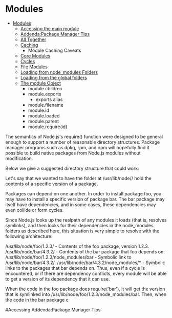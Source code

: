 # Modules
- [Modules](./Modules)
  - [Accessing the main module](#Accessing)
  - [Addenda:Package Manager Tips](./Addenda:Package_Manager_Tips)
  - [All Together](./All_Together)
  - [Caching](./Caching)
    - Module Caching Caveats 
  - [Core Modules](./Core_Modules)
  - [Cycles](./Cycles)
  - [File Modules](./File_Modules)
  - [Loading from node_modules Folders](./Loading_from_node_modules_Folders)
  - [Loading from the global folders](./Loading_from_the_global_folders)
  - [The module Object](./The_module_Object)
    - module.children
    - module.exports
      - exports alias
    - module.filename
    - module.id
    - module.loaded
    - module.parent
    - module.require(id)


The semantics of Node.js's require() function were designed to be general enough to support a number of reasonable directory structures. Package manager programs such as dpkg, rpm, and npm will hopefully find it possible to build native packages from Node.js modules without modification.

Below we give a suggested directory structure that could work:

Let's say that we wanted to have the folder at /usr/lib/node/<some-package>/<some-version> hold the contents of a specific version of a package.

Packages can depend on one another. In order to install package foo, you may have to install a specific version of package bar. The bar package may itself have dependencies, and in some cases, these dependencies may even collide or form cycles.

Since Node.js looks up the realpath of any modules it loads (that is, resolves symlinks), and then looks for their dependencies in the node_modules folders as described here, this situation is very simple to resolve with the following architecture:

/usr/lib/node/foo/1.2.3/ - Contents of the foo package, version 1.2.3.
/usr/lib/node/bar/4.3.2/ - Contents of the bar package that foo depends on.
/usr/lib/node/foo/1.2.3/node_modules/bar - Symbolic link to /usr/lib/node/bar/4.3.2/.
/usr/lib/node/bar/4.3.2/node_modules/* - Symbolic links to the packages that bar depends on.
Thus, even if a cycle is encountered, or if there are dependency conflicts, every module will be able to get a version of its dependency that it can use.

When the code in the foo package does require('bar'), it will get the version that is symlinked into /usr/lib/node/foo/1.2.3/node_modules/bar. Then, when the code in the bar package c

#Accessing
Addenda:Package Manager Tips